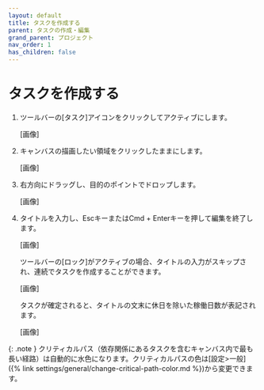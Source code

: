 ```yaml
---
layout: default
title: タスクを作成する
parent: タスクの作成・編集
grand_parent: プロジェクト
nav_order: 1
has_children: false
---
```


# タスクを作成する

1. ツールバーの[タスク]アイコンをクリックしてアクティブにします。
    
    [画像]
    
2. キャンバスの描画したい領域をクリックしたままにします。
    
    [画像]
    
3. 右方向にドラッグし、目的のポイントでドロップします。
    
    [画像]

4. タイトルを入力し、EscキーまたはCmd + Enterキーを押して編集を終了します。
    
    [画像]

    ツールバーの[ロック]がアクティブの場合、タイトルの入力がスキップされ、連続でタスクを作成することができます。
    
    [画像]

    タスクが確定されると、タイトルの文末に休日を除いた稼働日数が表記されます。
    
    [画像]

{: .note }
クリティカルパス（依存関係にあるタスクを含むキャンバス内で最も長い経路）は自動的に水色になります。クリティカルパスの色は[設定>一般]({% link settings/general/change-critical-path-color.md %})から変更できます。